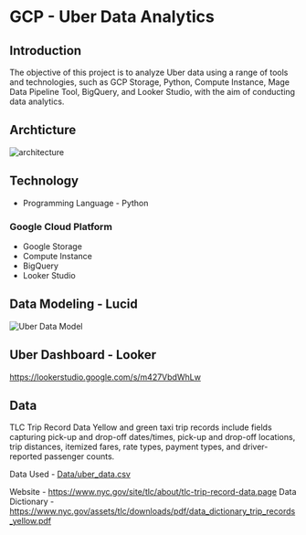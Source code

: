# GCP - Uber Data Analytics 
## Introduction
The objective of this project is to analyze Uber data using a range of tools and technologies, such as GCP Storage, Python, Compute Instance, Mage Data Pipeline Tool, BigQuery, and Looker Studio, with the aim of conducting data analytics.

## Archticture
![architecture](https://github.com/saharshahin/GCP_Uber_ETL_Pipeline_Data_Engineering/assets/134793881/d27c5464-f42e-4c88-8dbc-bdacd37fb716)

## Technology
- Programming Language - Python

### Google Cloud Platform
- Google Storage
- Compute Instance
- BigQuery
- Looker Studio

## Data Modeling - Lucid
![Uber Data Model](https://github.com/saharshahin/GCP_Uber_ETL_Pipeline_Data_Engineering/assets/134793881/2d7dc483-8750-4c13-8bbf-025ea21b9cdd)

## Uber Dashboard - Looker
https://lookerstudio.google.com/s/m427VbdWhLw

## Data 
TLC Trip Record Data Yellow and green taxi trip records include fields capturing pick-up and drop-off dates/times, pick-up and drop-off locations, trip distances, itemized fares, rate types, payment types, and driver-reported passenger counts.

Data Used - [Data/uber_data.csv](https://github.com/saharshahin/GCP_Uber_ETL_Pipeline_Data_Engineering/blob/main/Data/uber_data.csv)

Website - https://www.nyc.gov/site/tlc/about/tlc-trip-record-data.page
Data Dictionary - https://www.nyc.gov/assets/tlc/downloads/pdf/data_dictionary_trip_records_yellow.pdf


